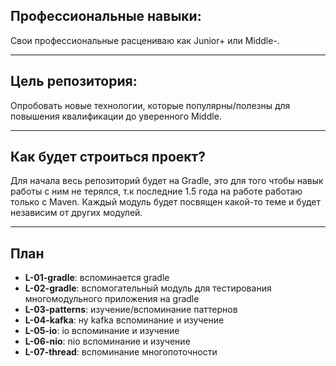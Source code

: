 ## Профессиональные навыки:
Свои профессиональные расцениваю как Junior+ или Middle-.

***
## Цель репозитория:
Опробовать новые технологии, которые популярны/полезны для повышения квалификации до уверенного Middle.

***
## Как будет строиться проект?
Для начала весь репозиторий будет на Gradle, это для того чтобы навык работы с ним не терялся, т.к последние 1.5 года на работе работаю только с Maven.
Каждый модуль будет посвящен какой-то теме и будет независим от других модулей.

***
## План
- **L-01-gradle**: вспоминается gradle
- **L-02-gradle**: вспомогательный модуль для тестирования многомодульного приложения на gradle
- **L-03-patterns**: изучение/вспоминание паттернов
- **L-04-kafka**: ну kafka вспоминание и изучение
- **L-05-io**: io вспоминание и изучение
- **L-06-nio**: nio вспоминание и изучение
- **L-07-thread**: вспоминание многопоточности
